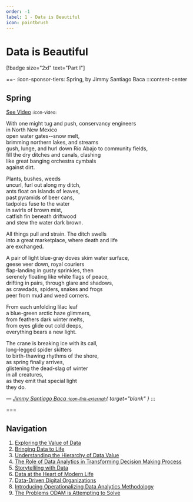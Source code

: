 ```yaml
---
order: -1
label: 1 - Data is Beautiful
icon: paintbrush
---
```

# Data is Beautiful

[!badge size="2xl" text="Part I"]

==- :icon-sponsor-tiers: Spring, by Jimmy Santiago Baca
:::content-center

## Spring

[See Video](https://youtu.be/zQ3IbO4vFBA?t=400) <small>:icon-video:</small>

<div style="text-align:left">

With one might tug and push, conservancy engineers  
in North New Mexico  
open water gates--snow melt,  
brimming northern lakes, and streams  
gush, lunge, and hurl down Río Abajo to community fields,  
fill the dry ditches and canals, clashing  
like great banging orchestra cymbals  
against dirt. 

Plants, bushes, weeds  
uncurl, furl out along my ditch,  
ants float on islands of leaves,  
past pyramids of beer cans,  
tadpoles fuse to the water  
in swirls of brown mist,  
catfish fin beneath driftwood  
and stew the water dark brown. 

All things pull and strain. The ditch swells  
into a great marketplace, where death and life  
are exchanged.  

A pair of light blue-gray doves skim water surface,  
geese veer down, royal couriers  
flap-landing in gusty sprinkles, then  
serenely floating like white flags of peace,  
drifting in pairs, through glare and shadows,  
as crawdads, spiders, snakes and frogs  
peer from mud and weed corners.  

From each unfolding lilac leaf  
a blue-green arctic haze glimmers,  
from feathers dark winter melts,  
from eyes glide out cold deeps,  
everything bears a new light.  

The crane is breaking ice with its call,  
long-legged spider skitters  
to birth-thawing rhythms of the shore,  
as spring finally arrives,  
glistening the dead-slag of winter  
in all creatures,  
as they emit that special light  
they do.
</div>

_— [Jimmy Santiago Baca <small>:icon-link-external:</small>](https://www.jimmysantiagobaca.com/contact){ target="blank" }_
:::

===

## Navigation

1. [Exploring the Value of Data](1-value-of-data.md)
2. [Bringing Data to Life](2-data-to-life.md)
3. [Understanding the Hierarchy of Data Value](3-data-value.md)
4. [The Role of Data Analytics in Transforming Decision Making Process](4-role-of-data.md)
5. [Storytellilng with Data](5-storytelling.md)
6. [Data at the Heart of Modern Life](6-data-heart.md)
7. [Data-Driven Digital Organizations](7-digital-org.md)
8. [Introducing Operationalizing Data Analytics Methodology](8-odam.md)
9. [The Problems ODAM is Attempting to Solve](9-problem-statement.md)